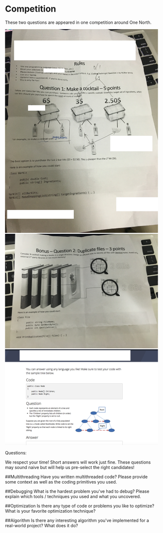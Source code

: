 # Competition

These two questions are appeared in one competition around One North.

<img src="./page1.jpg">

<img src="./page2.JPG">

<img src="./page3.png"> 


Questions:

We respect your time! Short answers will work just fine. These questions may sound naive but will help us pre-select the right candidates!

##Multithreading
Have you written multithreaded code? Please provide some context as well as the coding primitives you used.


##Debugging
What is the hardest problem you've had to debug? Please explain which tools / techniques you used and what you uncovered.


##Optimization
Is there any type of code or problems you like to optimize? What is your favorite optimization technique?


##Algorithm
Is there any interesting algorithm you've implemented for a real-world project? What does it do?

